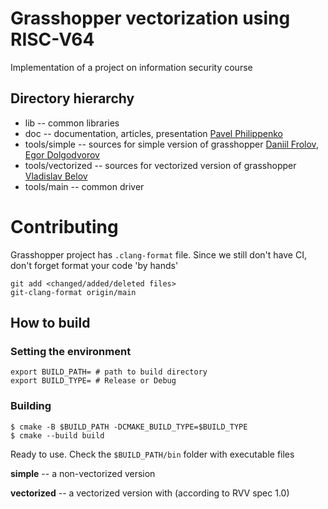 # Grasshopper vectorization using RISC-V64
Implementation of a project on information security course

## Directory hierarchy

* lib -- common libraries 
* doc -- documentation, articles, presentation [Pavel Philippenko](https://github.com/pavel-collab)
* tools/simple -- sources for simple version of grasshopper [Daniil Frolov](https://github.com/Exactlywb), [Egor Dolgodvorov](https://github.com/Krym4s)
* tools/vectorized -- sources for vectorized version of grasshopper [Vladislav Belov](https://github.com/kolobabka)
* tools/main -- common driver

# Contributing

Grasshopper project has `.clang-format` file. Since we still don't have CI, don't forget format your code 'by hands' 

```
git add <changed/added/deleted files>
git-clang-format origin/main
``` 

## How to build

### Setting the environment
```
export BUILD_PATH= # path to build directory
export BUILD_TYPE= # Release or Debug
``` 

### Building
```
$ cmake -B $BUILD_PATH -DCMAKE_BUILD_TYPE=$BUILD_TYPE
$ cmake --build build
```

Ready to use. Check the `$BUILD_PATH/bin` folder with executable files 

**simple** -- a non-vectorized version 

**vectorized** -- a vectorized version with (according to RVV spec 1.0)
